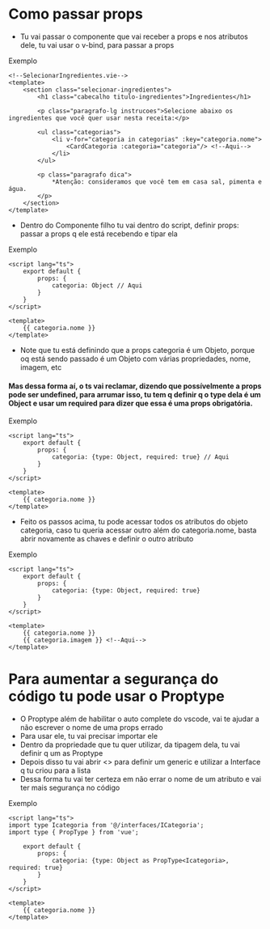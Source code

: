 # Como passar props

- Tu vai passar o componente que vai receber a props e nos atributos dele, tu vai usar o v-bind, para passar a props

Exemplo


```vue
<!--SelecionarIngredientes.vie-->
<template>
    <section class="selecionar-ingredientes">
        <h1 class="cabecalho titulo-ingredientes">Ingredientes</h1>

        <p class="paragrafo-lg instrucoes">Selecione abaixo os ingredientes que você quer usar nesta receita:</p>

        <ul class="categorias">
            <li v-for="categoria in categorias" :key="categoria.nome">
                <CardCategoria :categoria="categoria"/> <!--Aqui-->
            </li>
        </ul>

        <p class="paragrafo dica">
            *Atenção: consideramos que você tem em casa sal, pimenta e água.
        </p>
    </section>
</template>
```

- Dentro do Componente filho tu vai dentro do script, definir props: passar a props q ele está recebendo e tipar ela

Exemplo

```vue
<script lang="ts">
    export default {
        props: {
            categoria: Object // Aqui
        }
    }
</script>

<template>
    {{ categoria.nome }}
</template>
```

- Note que tu está definindo que a props categoria é um Objeto, porque oq está sendo passado é um Objeto com várias propriedades, nome, imagem, etc

#### Mas dessa forma aí, o ts vai reclamar, dizendo que possívelmente a props pode ser undefined, para arrumar isso, tu tem q definir q o type dela é um Object e usar um required para dizer que essa é uma props obrigatória.

Exemplo

```vue
<script lang="ts">
    export default {
        props: {
            categoria: {type: Object, required: true} // Aqui
        }
    }
</script>

<template>
    {{ categoria.nome }}
</template>
```

- Feito os passos acima, tu pode acessar todos os atributos do objeto categoria, caso tu queria acessar outro além do categoria.nome, basta abrir novamente as chaves e definir o outro atributo

Exemplo

```vue
<script lang="ts">
    export default {
        props: {
            categoria: {type: Object, required: true}
        }
    }
</script>

<template>
    {{ categoria.nome }}
    {{ categoria.imagem }} <!--Aqui-->
</template>
```

# Para aumentar a segurança do código tu pode usar o Proptype

- O Proptype além de habilitar o auto complete do vscode, vai te ajudar a não escrever o nome de uma props errado
- Para usar ele, tu vai precisar importar ele
- Dentro da propriedade que tu quer utilizar, da tipagem dela, tu vai definir q um as Proptype
- Depois disso tu vai abrir <> para definir um generic e utilizar a Interface q tu criou para a lista
- Dessa forma  tu vai ter certeza em não errar o nome de um atributo e vai ter mais segurança no código

Exemplo

```vue
<script lang="ts">
import type Icategoria from '@/interfaces/ICategoria';
import type { PropType } from 'vue';

    export default {
        props: {
            categoria: {type: Object as PropType<Icategoria>, required: true}
        }
    }
</script>

<template>
    {{ categoria.nome }}
</template>
```

